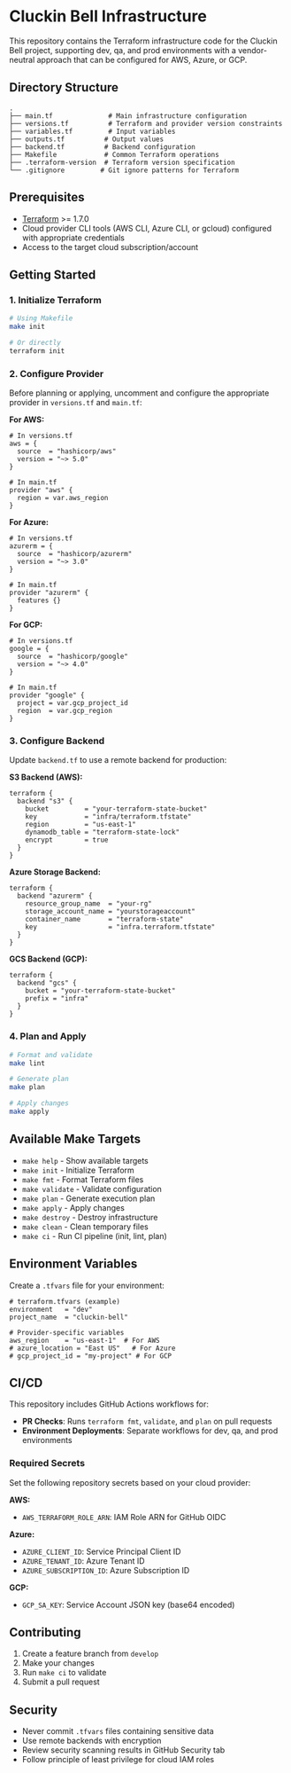 # Cluckin Bell Infrastructure

This repository contains the Terraform infrastructure code for the Cluckin Bell project, supporting dev, qa, and prod environments with a vendor-neutral approach that can be configured for AWS, Azure, or GCP.

## Directory Structure

```
.
├── main.tf              # Main infrastructure configuration
├── versions.tf          # Terraform and provider version constraints
├── variables.tf         # Input variables
├── outputs.tf          # Output values
├── backend.tf          # Backend configuration
├── Makefile            # Common Terraform operations
├── .terraform-version  # Terraform version specification
└── .gitignore         # Git ignore patterns for Terraform
```

## Prerequisites

- [Terraform](https://www.terraform.io/downloads.html) >= 1.7.0
- Cloud provider CLI tools (AWS CLI, Azure CLI, or gcloud) configured with appropriate credentials
- Access to the target cloud subscription/account

## Getting Started

### 1. Initialize Terraform

```bash
# Using Makefile
make init

# Or directly
terraform init
```

### 2. Configure Provider

Before planning or applying, uncomment and configure the appropriate provider in `versions.tf` and `main.tf`:

**For AWS:**
```hcl
# In versions.tf
aws = {
  source  = "hashicorp/aws"
  version = "~> 5.0"
}

# In main.tf
provider "aws" {
  region = var.aws_region
}
```

**For Azure:**
```hcl
# In versions.tf
azurerm = {
  source  = "hashicorp/azurerm"
  version = "~> 3.0"
}

# In main.tf
provider "azurerm" {
  features {}
}
```

**For GCP:**
```hcl
# In versions.tf
google = {
  source  = "hashicorp/google"
  version = "~> 4.0"
}

# In main.tf
provider "google" {
  project = var.gcp_project_id
  region  = var.gcp_region
}
```

### 3. Configure Backend

Update `backend.tf` to use a remote backend for production:

**S3 Backend (AWS):**
```hcl
terraform {
  backend "s3" {
    bucket         = "your-terraform-state-bucket"
    key            = "infra/terraform.tfstate"
    region         = "us-east-1"
    dynamodb_table = "terraform-state-lock"
    encrypt        = true
  }
}
```

**Azure Storage Backend:**
```hcl
terraform {
  backend "azurerm" {
    resource_group_name  = "your-rg"
    storage_account_name = "yourstorageaccount"
    container_name       = "terraform-state"
    key                  = "infra.terraform.tfstate"
  }
}
```

**GCS Backend (GCP):**
```hcl
terraform {
  backend "gcs" {
    bucket = "your-terraform-state-bucket"
    prefix = "infra"
  }
}
```

### 4. Plan and Apply

```bash
# Format and validate
make lint

# Generate plan
make plan

# Apply changes
make apply
```

## Available Make Targets

- `make help` - Show available targets
- `make init` - Initialize Terraform
- `make fmt` - Format Terraform files
- `make validate` - Validate configuration
- `make plan` - Generate execution plan
- `make apply` - Apply changes
- `make destroy` - Destroy infrastructure
- `make clean` - Clean temporary files
- `make ci` - Run CI pipeline (init, lint, plan)

## Environment Variables

Create a `.tfvars` file for your environment:

```hcl
# terraform.tfvars (example)
environment   = "dev"
project_name  = "cluckin-bell"

# Provider-specific variables
aws_region    = "us-east-1"  # For AWS
# azure_location = "East US"   # For Azure
# gcp_project_id = "my-project" # For GCP
```

## CI/CD

This repository includes GitHub Actions workflows for:

- **PR Checks**: Runs `terraform fmt`, `validate`, and `plan` on pull requests
- **Environment Deployments**: Separate workflows for dev, qa, and prod environments

### Required Secrets

Set the following repository secrets based on your cloud provider:

**AWS:**
- `AWS_TERRAFORM_ROLE_ARN`: IAM Role ARN for GitHub OIDC

**Azure:**
- `AZURE_CLIENT_ID`: Service Principal Client ID
- `AZURE_TENANT_ID`: Azure Tenant ID
- `AZURE_SUBSCRIPTION_ID`: Azure Subscription ID

**GCP:**
- `GCP_SA_KEY`: Service Account JSON key (base64 encoded)

## Contributing

1. Create a feature branch from `develop`
2. Make your changes
3. Run `make ci` to validate
4. Submit a pull request

## Security

- Never commit `.tfvars` files containing sensitive data
- Use remote backends with encryption
- Review security scanning results in GitHub Security tab
- Follow principle of least privilege for cloud IAM roles